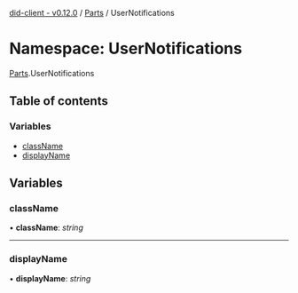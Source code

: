 [did-client - v0.12.0](../README.md) / [Parts](parts.md) / UserNotifications

# Namespace: UserNotifications

[Parts](parts.md).UserNotifications

## Table of contents

### Variables

- [className](parts.usernotifications.md#classname)
- [displayName](parts.usernotifications.md#displayname)

## Variables

### className

• **className**: *string*

___

### displayName

• **displayName**: *string*
